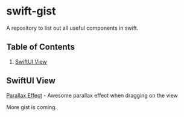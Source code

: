 # swift-gist
A repository to list out all useful components in swift.

## Table of Contents
1. [SwiftUI View](#swiftui-view)

## SwiftUI View
[Parallax Effect](https://gist.github.com/chrisnyw/b2ba0f243fec5c142ddcce15f34a85f2) - Awesome parallax effect when dragging on the view

More gist is coming.




